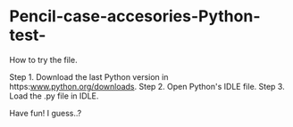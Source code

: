 # Pencil-case-accesories-Python-test-
How to try the file.

Step 1. Download the last Python version in https:www.python.org/downloads.
Step 2. Open Python's IDLE file.
Step 3. Load the .py file in IDLE.

Have fun! I guess..?
